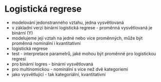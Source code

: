 # Logistická regrese
* modelování jedonstranného vztahu, jedna vysvětlovaná
* v základní verzi binární logistická regrese - proměnná vysvětlovaná je binární (Y)
* modelujeme její vztah na jedné nebo více proměnných, může být proměnná nominální i kvantitativní
* logistická regrese
* test - interpretace parametrů, jaké mohou být proměnné pro logistickou regresi
* pro binární logres - binární vysvětlovaná
* pro multinomickou - nominální s více než dvě kategoriemi
* jako vysvětlující - tak kategoriální, kvantitativní